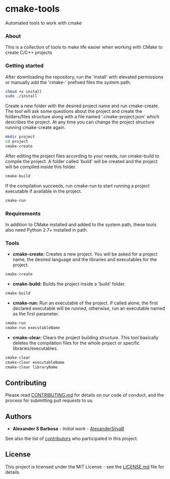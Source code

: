 # cmake-tools
Automated tools to work with cmake

### About
This is a collection of tools to make life easier when working with CMake to create C/C++ projects

### Getting started
After downloading the repository, run the 'install' with elevated permissions or manually add the 'cmake-' prefixed files the system path. 

```bash
chmod +x install
sudo ./install
```

Create a new folder with the desired project name and run cmake-create. The tool will ask some questions about the project and create the folders/files structure along with a file named '.cmake-project.json' which describes the project. At any time you can change the project structure running cmake-create again.

```bash
mkdir project
cd project
cmake-create
```

After editing the project files according to your needs, run cmake-build to compile the project. A folder called 'build' will be created and the project will be compiled inside this folder.

```bash
cmake-build
```

If the compilation succeeds, run cmake-run to start running a project executable if available in the project.

```bash
cmake-run
```

### Requirements
In addition to CMake installed and added to the system path, these tools also need Python 2.7+ installed in path.

### Tools
* **cmake-create:**
Creates a new project. You will be asked for a project name, the desired language and the libraries and executables for the project.
```bash
cmake-create
```

* **cmake-build:**
Builds the project inside a 'build' folder.
```bash
cmake-build
```

* **cmake-run:**
Run an executable of the project. If called alone, the first declared executable will be runned, otherwise, run an executable named as the first parameter.
```bash
cmake-run
cmake-run executableName
```
* **cmake-clear:**
Clears the project building structure. This tool basically deletes the compilation files for the whole project or specific libraries/executables.
```bash
cmake-clear
cmake-clear executableName
cmake-clear libraryName
```

## Contributing

Please read [CONTRIBUTING.md](CONTRIBUTING.md) for details on our code of conduct, and the process for submitting pull requests to us.

## Authors

* **Alexander S Barbosa** - *Initial work* - [AlexanderSilvaB](https://github.com/AlexanderSilvaB)

See also the list of [contributors](https://github.com/AlexanderSilvaB/cmake-tools/contributors) who participated in this project.

## License
This project is licensed under the MIT License - see the [LICENSE.md](LICENSE.md) file for details